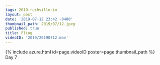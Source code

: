```yaml
---
tags: 2019-rushville-in
layout: post
date: '2019-07-12 23:42 -0400'
thumbnail_path: 2019/07/12.jpeg
published: true
title: Fling
videoID: '2019/20190712.mov'
---
```


{% include azure.html id=page.videoID poster=page.thumbnail_path %}
Day 7